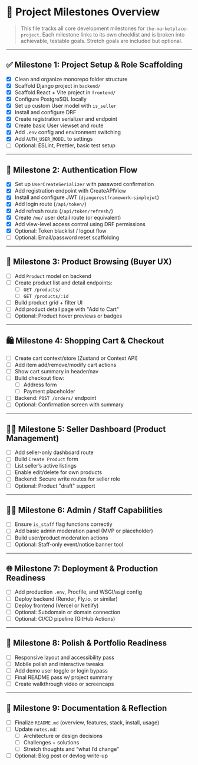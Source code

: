 # 🧭 Project Milestones Overview

> This file tracks all core development milestones for `the-marketplace-project`. Each milestone links to its own checklist and is broken into achievable, testable goals. Stretch goals are included but optional.

---

## ✅ Milestone 1: Project Setup & Role Scaffolding

- [x] Clean and organize monorepo folder structure
- [x] Scaffold Django project in `backend/`
- [x] Scaffold React + Vite project in `frontend/`
- [x] Configure PostgreSQL locally
- [x] Set up custom User model with `is_seller`
- [x] Install and configure DRF
- [x] Create registration serializer and endpoint
- [x] Create basic User viewset and route
- [x] Add `.env` config and environment switching
- [x] Add `AUTH_USER_MODEL` to settings
- [ ] Optional: ESLint, Prettier, basic test setup

---

## 🔐 Milestone 2: Authentication Flow

- [x] Set up `UserCreateSerializer` with password confirmation
- [x] Add registration endpoint with CreateAPIView
- [x] Install and configure JWT (`djangorestframework-simplejwt`)
- [x] Add login route (`/api/token/`)
- [x] Add refresh route (`/api/token/refresh/`)
- [x] Create `/me/` user detail route (or equivalent)
- [x] Add view-level access control using DRF permissions
- [x] Optional: Token blacklist / logout flow
- [ ] Optional: Email/password reset scaffolding

---

## 🛒 Milestone 3: Product Browsing (Buyer UX)

- [ ] Add `Product` model on backend
- [ ] Create product list and detail endpoints:
  - [ ] `GET /products/`
  - [ ] `GET /products/:id`
- [ ] Build product grid + filter UI
- [ ] Add product detail page with "Add to Cart"
- [ ] Optional: Product hover previews or badges

---

## 🛍️ Milestone 4: Shopping Cart & Checkout

- [ ] Create cart context/store (Zustand or Context API)
- [ ] Add item add/remove/modify cart actions
- [ ] Show cart summary in header/nav
- [ ] Build checkout flow:
  - [ ] Address form
  - [ ] Payment placeholder
- [ ] Backend: `POST /orders/` endpoint
- [ ] Optional: Confirmation screen with summary

---

## 🧑‍💼 Milestone 5: Seller Dashboard (Product Management)

- [ ] Add seller-only dashboard route
- [ ] Build `Create Product` form
- [ ] List seller’s active listings
- [ ] Enable edit/delete for own products
- [ ] Backend: Secure write routes for seller role
- [ ] Optional: Product "draft" support

---

## 🧑‍⚖️ Milestone 6: Admin / Staff Capabilities

- [ ] Ensure `is_staff` flag functions correctly
- [ ] Add basic admin moderation panel (MVP or placeholder)
- [ ] Build user/product moderation actions
- [ ] Optional: Staff-only event/notice banner tool

---

## 🌐 Milestone 7: Deployment & Production Readiness

- [ ] Add production `.env`, Procfile, and WSGI/asgi config
- [ ] Deploy backend (Render, Fly.io, or similar)
- [ ] Deploy frontend (Vercel or Netlify)
- [ ] Optional: Subdomain or domain connection
- [ ] Optional: CI/CD pipeline (GitHub Actions)

---

## 🧼 Milestone 8: Polish & Portfolio Readiness

- [ ] Responsive layout and accessibility pass
- [ ] Mobile polish and interactive tweaks
- [ ] Add demo user toggle or login bypass
- [ ] Final README pass w/ project summary
- [ ] Create walkthrough video or screencaps

---

## 📄 Milestone 9: Documentation & Reflection

- [ ] Finalize `README.md` (overview, features, stack, install, usage)
- [ ] Update `notes.md`:
  - [ ] Architecture or design decisions
  - [ ] Challenges + solutions
  - [ ] Stretch thoughts and “what I’d change”
- [ ] Optional: Blog post or devlog write-up
